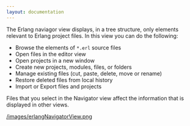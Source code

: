 ```yaml
---
layout: documentation
---
```



The Erlang naviagor view displays, in a tree structure, only elements relevant
to Erlang project files. In this view you can do the following:

  * Browse the elements of `*.erl` source files
  * Open files in the editor view
  * Open projects in a new window
  * Create new projects, modules, files, or folders
  * Manage existing files (cut, paste, delete, move or rename)
  * Restore deleted files from local history
  * Import or Export files and projects

Files that you select in the Navigator view affect the information that is
displayed in other views.

[/images/erlangNavigatorView.png](frame)

